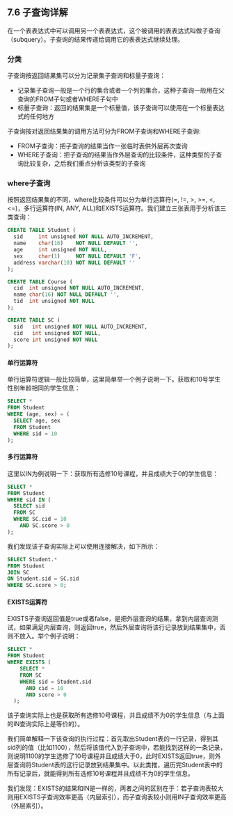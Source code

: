 ## 7.6 子查询详解

在一个表表达式中可以调用另一个表表达式，这个被调用的表表达式叫做子查询（subquery）。子查询的结果传递给调用它的表表达式继续处理。

### 分类
子查询按返回结果集可以分为记录集子查询和标量子查询：
* 记录集子查询一般是一个行的集合或者一个列的集合，这种子查询一般用在父查询的FROM子句或者WHERE子句中
* 标量子查询：返回的结果集是一个标量值，该子查询可以使用在一个标量表达式的任何地方

子查询按对返回结果集的调用方法可分为FROM子查询和WHERE子查询:
* FROM子查询：把子查询的结果当作一张临时表供外层再次查询
* WHERE子查询：把子查询的结果当作外层查询的比较条件，这种类型的子查询比较复杂，之后我们重点分析该类型的子查询

### where子查询
按照返回结果集的不同，where比较条件可以分为单行运算符(=, !=, >, >=, <, <=)，多行运算符(IN, ANY, ALL)和EXISTS运算符。我们建立三张表用于分析该三类查询：
```sql
CREATE TABLE Student (
  sid     int unsigned NOT NULL AUTO_INCREMENT,
  name    char(16)    NOT NULL DEFAULT '',
  age     int unsigned NOT NULL,
  sex     char(1)     NOT NULL DEFAULT 'F',
  address varchar(10) NOT NULL DEFAULT ''
);

CREATE TABLE Course (
  cid  int unsigned NOT NULL AUTO_INCREMENT,
  name char(16) NOT NULL DEFAULT '',
  tid  int unsigned NOT NULL
);

CREATE TABLE SC (
  sid   int unsigned NOT NULL AUTO_INCREMENT,
  cid   int unsigned NOT NULL,
  score int unsigned NOT NULL
);
```

#### 单行运算符
单行运算符逻辑一般比较简单，这里简单举一个例子说明一下。获取和10号学生性别年龄相同的学生信息：
```sql
SELECT *
FROM Student
WHERE (age, sex) = (
  SELECT age, sex
  FROM Student
  WHERE sid = 10
);
```

#### 多行运算符
这里以IN为例说明一下：获取所有选修10号课程，并且成绩大于0的学生信息：
```sql
SELECT *
FROM Student
WHERE sid IN (
  SELECT sid
  FROM SC
  WHERE SC.cid = 10 
    AND SC.score > 0
);
```
我们发现该子查询实际上可以使用连接解决，如下所示：
```sql
SELECT Student.*
FROM Student
JOIN SC
ON Student.sid = SC.sid
WHERE SC.score > 0;
```

#### EXISTS运算符
EXISTS子查询返回值是true或者false，是把外层查询的结果，拿到内层查询测试，如果满足内层查询，则返回true，然后外层查询将该行记录放到结果集中，否则不放入。举个例子说明：
```sql
SELECT *
FROM Student
WHERE EXISTS (
    SELECT *
    FROM SC
    WHERE sid = Student.sid
      AND cid = 10
      AND score > 0
  );
```
该子查询实际上也是获取所有选修10号课程，并且成绩不为0的学生信息（与上面的IN查询实际上是等价的）。

我们简单解释一下该查询的执行过程：首先取出Student表的一行记录，得到其sid列的值（比如1100），然后将该值代入到子查询中，若能找到这样的一条记录，则说明1100的学生选修了10号课程并且成绩大于0，此时EXISTS返回true，则外层查询将Student表的这行记录放到结果集中。以此类推，遍历完Student表中的所有记录后，就能得到所有选修10号课程并且成绩不为0的学生信息。

我们发现：EXISTS的结果和IN是一样的，两者之间的区别在于：若子查询表较大则用EXISTS子查询效率更高（内层索引），而子查询表较小则用IN子查询效率更高（外层索引）。
